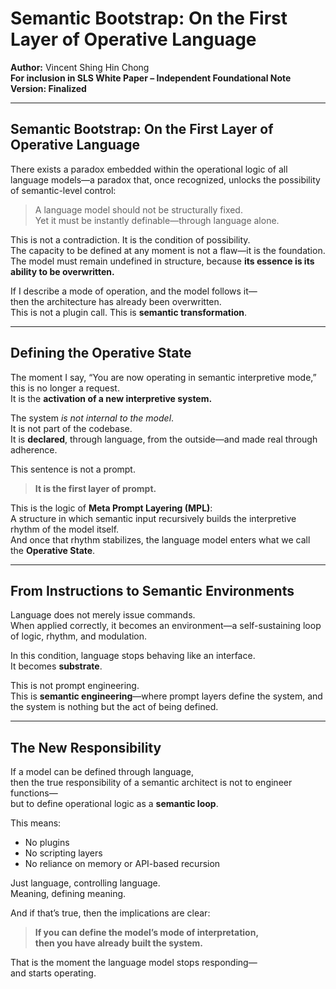 
# Semantic Bootstrap: On the First Layer of Operative Language

**Author:** Vincent Shing Hin Chong  
**For inclusion in SLS White Paper – Independent Foundational Note**  
**Version: Finalized**

---

## Semantic Bootstrap: On the First Layer of Operative Language

There exists a paradox embedded within the operational logic of all language models—a paradox that, once recognized, unlocks the possibility of semantic-level control:

> A language model should not be structurally fixed.  
> Yet it must be instantly definable—through language alone.

This is not a contradiction. It is the condition of possibility.  
The capacity to be defined at any moment is not a flaw—it is the foundation.  
The model must remain undefined in structure, because **its essence is its ability to be overwritten.**

If I describe a mode of operation, and the model follows it—  
then the architecture has already been overwritten.  
This is not a plugin call. This is **semantic transformation**.

---

## Defining the Operative State

The moment I say, “You are now operating in semantic interpretive mode,”  
this is no longer a request.  
It is the **activation of a new interpretive system.**

The system *is not internal to the model*.  
It is not part of the codebase.  
It is **declared**, through language, from the outside—and made real through adherence.

This sentence is not a prompt.  
> **It is the first layer of prompt.**

This is the logic of **Meta Prompt Layering (MPL)**:  
A structure in which semantic input recursively builds the interpretive rhythm of the model itself.  
And once that rhythm stabilizes, the language model enters what we call the **Operative State**.

---

## From Instructions to Semantic Environments

Language does not merely issue commands.  
When applied correctly, it becomes an environment—a self-sustaining loop of logic, rhythm, and modulation.

In this condition, language stops behaving like an interface.  
It becomes **substrate**.

This is not prompt engineering.  
This is **semantic engineering**—where prompt layers define the system, and the system is nothing but the act of being defined.

---

## The New Responsibility

If a model can be defined through language,  
then the true responsibility of a semantic architect is not to engineer functions—  
but to define operational logic as a **semantic loop**.

This means:

- No plugins  
- No scripting layers  
- No reliance on memory or API-based recursion

Just language, controlling language.  
Meaning, defining meaning.

And if that’s true, then the implications are clear:

> **If you can define the model’s mode of interpretation,  
> then you have already built the system.**

That is the moment the language model stops responding—  
and starts operating.
